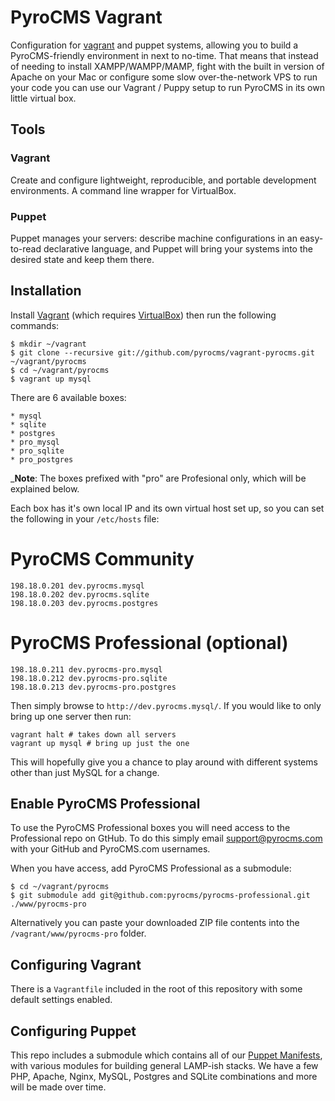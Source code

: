 # PyroCMS Vagrant

Configuration for [vagrant](http://vagrantup.com/) and puppet systems, allowing you to build a PyroCMS-friendly environment in next to no-time. 
That means that instead of needing to install XAMPP/WAMPP/MAMP, fight with the built in version of Apache on your Mac or configure some slow 
over-the-network VPS to run your code you can use our Vagrant / Puppy setup to run PyroCMS in its own little virtual box.

## Tools

### Vagrant

Create and configure lightweight, reproducible, and portable development environments. A command line wrapper for VirtualBox.

### Puppet

Puppet manages your servers: describe machine configurations in an easy-to-read declarative language, and Puppet will bring your systems into the desired state and keep them there.

## Installation

Install [Vagrant](http://vagrantup.com/v1/docs/getting-started/index.html) (which requires [VirtualBox](https://www.virtualbox.org/wiki/Downloads)) then run the following commands:

	$ mkdir ~/vagrant
	$ git clone --recursive git://github.com/pyrocms/vagrant-pyrocms.git ~/vagrant/pyrocms
	$ cd ~/vagrant/pyrocms
	$ vagrant up mysql

There are 6 available boxes:

	* mysql
	* sqlite
	* postgres
	* pro_mysql
	* pro_sqlite
	* pro_postgres

_**Note**: The boxes prefixed with "pro" are Profesional only, which will be explained below.

Each box has it's own local IP and its own virtual host set up, so you can set the following in your `/etc/hosts` file:

# PyroCMS Community

	198.18.0.201 dev.pyrocms.mysql
	198.18.0.202 dev.pyrocms.sqlite
	198.18.0.203 dev.pyrocms.postgres

# PyroCMS Professional (optional)

	198.18.0.211 dev.pyrocms-pro.mysql
	198.18.0.212 dev.pyrocms-pro.sqlite
	198.18.0.213 dev.pyrocms-pro.postgres

Then simply browse to `http://dev.pyrocms.mysql/`. If you would like to only bring up one server then run:

	vagrant halt # takes down all servers
	vagrant up mysql # bring up just the one

This will hopefully give you a chance to play around with different systems other than just MySQL for a change.

## Enable PyroCMS Professional

To use the PyroCMS Professional boxes you will need access to the Professional repo on GtHub. To do this 
simply email [support@pyrocms.com](mailto:support@pyrocms.com) with your GitHub and PyroCMS.com usernames. 

When you have access, add PyroCMS Professional as a submodule:

	$ cd ~/vagrant/pyrocms
	$ git submodule add git@github.com:pyrocms/pyrocms-professional.git ./www/pyrocms-pro

Alternatively you can paste your downloaded ZIP file contents into the `/vagrant/www/pyrocms-pro` folder.

## Configuring Vagrant

There is a `Vagrantfile` included in the root of this repository with some default settings enabled.

## Configuring Puppet

This repo includes a submodule which contains all of our [Puppet Manifests](https://github.com/pyrocms/puppet-pyrocms), with various modules for building general LAMP-ish stacks. We have a few PHP, Apache, Nginx, MySQL, Postgres and SQLite combinations and more will be made over time.
